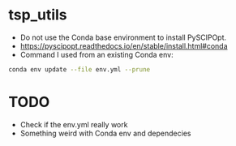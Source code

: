 # tsp_utils

- Do not use the Conda base environment to install PySCIPOpt.
- https://pyscipopt.readthedocs.io/en/stable/install.html#conda
- Command I used from an existing Conda env:
```bash
conda env update --file env.yml --prune
```

# TODO 
- Check if the env.yml really work 
- Something weird with Conda env and dependecies